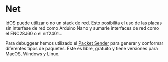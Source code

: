 # Net
IdOS puede utilizar o no un stack de red. Esto posibilita el uso de las placas sin interfase de red como Arduino Nano y sumarle interfaces de red como el ENC28J60 o el nrf2401...

Para debuggear hemos utilizado el [Packet Sender](https://packetsender.com/) para generar y conformar diferentes tipos de paquetes. Este es libre, gratuito y tiene versiones para MacOS, Windows y Linux.